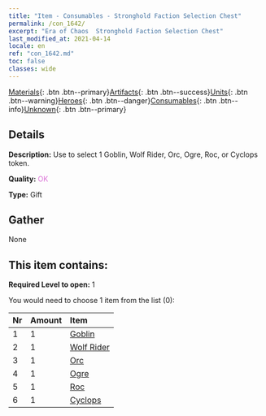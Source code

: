 ```yaml
---
title: "Item - Consumables - Stronghold Faction Selection Chest"
permalink: /con_1642/
excerpt: "Era of Chaos  Stronghold Faction Selection Chest"
last_modified_at: 2021-04-14
locale: en
ref: "con_1642.md"
toc: false
classes: wide
---
```

 [Materials](/Items/){: .btn .btn--primary}[Artifacts](/Items/Artifacts/){: .btn .btn--success}[Units](/Items/Units/){: .btn .btn--warning}[Heroes](/Items/Heroes/){: .btn .btn--danger}[Consumables](/Items/Consumables/){: .btn .btn--info}[Unknown](/Items/Unknown/){: .btn .btn--primary}

## Details
 **Description:** Use to select 1 Goblin, Wolf Rider, Orc, Ogre, Roc, or Cyclops token.

 **Quality:** <span style="color: #DA70D6">OK</span>

 **Type:** Gift

## Gather

  None

## This item contains:

 **Required Level to open:** 1

 You would need to choose 1 item from the list (0):

  | Nr | Amount |     Item    |
  |:---|:-------|:------------|
  | 1 | 1 | [Goblin](/Items/unt_217/) | 
  | 2 | 1 | [Wolf Rider](/Items/unt_218/) | 
  | 3 | 1 | [Orc](/Items/unt_219/) | 
  | 4 | 1 | [Ogre](/Items/unt_220/) | 
  | 5 | 1 | [Roc](/Items/unt_221/) | 
  | 6 | 1 | [Cyclops](/Items/unt_222/) | 
